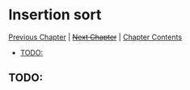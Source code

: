 # Insertion sort <!-- omit in toc -->

[Previous Chapter][prev] | [~~Next Chapter~~][next] | [Chapter Contents][index]

[prev]: ./01invariants.md
[next]: ./02insertion.md
[index]: ./index.md

- [TODO:](#todo)

## TODO: